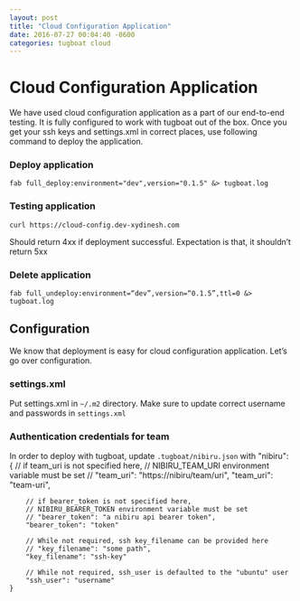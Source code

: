 ```yaml
---
layout: post
title: "Cloud Configuration Application"
date: 2016-07-27 00:04:40 -0600
categories: tugboat cloud
---
```

# Cloud Configuration Application

We have used cloud configuration application as a part of our end-to-end testing.
It is fully configured to work with tugboat out of the box. Once you get your ssh keys and settings.xml in correct places, use following command to deploy the application.

### Deploy application

	fab full_deploy:environment="dev",version="0.1.5" &> tugboat.log

### Testing application

	curl https://cloud-config.dev-xydinesh.com

Should return 4xx if deployment successful. Expectation is that, it shouldn’t return 5xx

### Delete application

	fab full_undeploy:environment=“dev”,version=“0.1.5”,ttl=0 &> tugboat.log

## Configuration

We know that deployment is easy for cloud configuration application. Let’s go over configuration.

### settings.xml

Put settings.xml in `~/.m2` directory. Make sure to update correct username and passwords in `settings.xml`

### Authentication credentials for team

In order to deploy with tugboat, update `.tugboat/nibiru.json` with
    "nibiru": {
	    // if team_uri is not specified here,
	    // NIBIRU_TEAM_URI environment variable must be set
	    // "team_uri": "https://nibiru/team/uri",
        "team_uri": "team-uri",

	    // if bearer_token is not specified here,
	    // NIBIRU_BEARER_TOKEN environment variable must be set
        // "bearer_token": "a nibiru api bearer token",
        "bearer_token": "token"

        // While not required, ssh key_filename can be provided here
        // "key_filename": "some path",
        "key_filename": "ssh-key"

        // While not required, ssh_user is defaulted to the "ubuntu" user
        "ssh_user": "username"
    }

